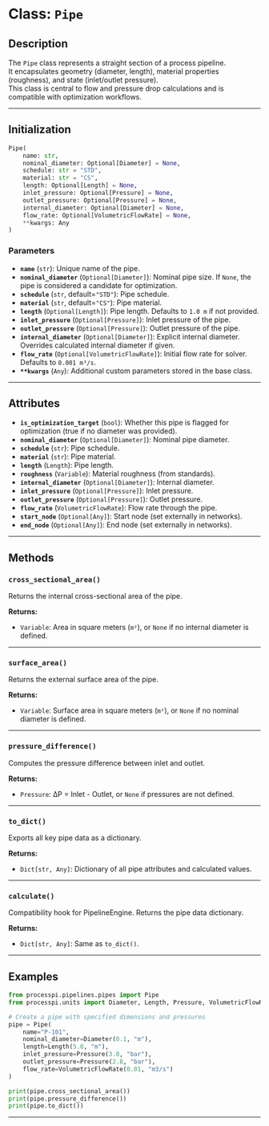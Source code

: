 # **Class: `Pipe`**

## **Description**
The `Pipe` class represents a straight section of a process pipeline.  
It encapsulates geometry (diameter, length), material properties (roughness), and state (inlet/outlet pressure).  
This class is central to flow and pressure drop calculations and is compatible with optimization workflows.

---

## **Initialization**

```python
Pipe(
    name: str,
    nominal_diameter: Optional[Diameter] = None,
    schedule: str = "STD",
    material: str = "CS",
    length: Optional[Length] = None,
    inlet_pressure: Optional[Pressure] = None,
    outlet_pressure: Optional[Pressure] = None,
    internal_diameter: Optional[Diameter] = None,
    flow_rate: Optional[VolumetricFlowRate] = None,
    **kwargs: Any
)
```

### **Parameters**
- **`name`** (`str`): Unique name of the pipe.  
- **`nominal_diameter`** (`Optional[Diameter]`): Nominal pipe size. If `None`, the pipe is considered a candidate for optimization.  
- **`schedule`** (`str`, default=`"STD"`): Pipe schedule.  
- **`material`** (`str`, default=`"CS"`): Pipe material.  
- **`length`** (`Optional[Length]`): Pipe length. Defaults to `1.0 m` if not provided.  
- **`inlet_pressure`** (`Optional[Pressure]`): Inlet pressure of the pipe.  
- **`outlet_pressure`** (`Optional[Pressure]`): Outlet pressure of the pipe.  
- **`internal_diameter`** (`Optional[Diameter]`): Explicit internal diameter. Overrides calculated internal diameter if given.  
- **`flow_rate`** (`Optional[VolumetricFlowRate]`): Initial flow rate for solver. Defaults to `0.001 m³/s`.  
- **`**kwargs`** (`Any`): Additional custom parameters stored in the base class.  

---

## **Attributes**
- **`is_optimization_target`** (`bool`): Whether this pipe is flagged for optimization (true if no diameter was provided).  
- **`nominal_diameter`** (`Optional[Diameter]`): Nominal pipe diameter.  
- **`schedule`** (`str`): Pipe schedule.  
- **`material`** (`str`): Pipe material.  
- **`length`** (`Length`): Pipe length.  
- **`roughness`** (`Variable`): Material roughness (from standards).  
- **`internal_diameter`** (`Optional[Diameter]`): Internal diameter.  
- **`inlet_pressure`** (`Optional[Pressure]`): Inlet pressure.  
- **`outlet_pressure`** (`Optional[Pressure]`): Outlet pressure.  
- **`flow_rate`** (`VolumetricFlowRate`): Flow rate through the pipe.  
- **`start_node`** (`Optional[Any]`): Start node (set externally in networks).  
- **`end_node`** (`Optional[Any]`): End node (set externally in networks).  

---

## **Methods**

### **`cross_sectional_area()`**
Returns the internal cross-sectional area of the pipe.  

**Returns:**  
- `Variable`: Area in square meters (`m²`), or `None` if no internal diameter is defined.

---

### **`surface_area()`**
Returns the external surface area of the pipe.  

**Returns:**  
- `Variable`: Surface area in square meters (`m²`), or `None` if no nominal diameter is defined.

---

### **`pressure_difference()`**
Computes the pressure difference between inlet and outlet.  

**Returns:**  
- `Pressure`: ΔP = Inlet - Outlet, or `None` if pressures are not defined.

---

### **`to_dict()`**
Exports all key pipe data as a dictionary.  

**Returns:**  
- `Dict[str, Any]`: Dictionary of all pipe attributes and calculated values.

---

### **`calculate()`**
Compatibility hook for PipelineEngine. Returns the pipe data dictionary.  

**Returns:**  
- `Dict[str, Any]`: Same as `to_dict()`.

---

## **Examples**

```python
from processpi.pipelines.pipes import Pipe
from processpi.units import Diameter, Length, Pressure, VolumetricFlowRate

# Create a pipe with specified dimensions and pressures
pipe = Pipe(
    name="P-101",
    nominal_diameter=Diameter(0.1, "m"),
    length=Length(5.0, "m"),
    inlet_pressure=Pressure(3.0, "bar"),
    outlet_pressure=Pressure(2.8, "bar"),
    flow_rate=VolumetricFlowRate(0.01, "m3/s")
)

print(pipe.cross_sectional_area())
print(pipe.pressure_difference())
print(pipe.to_dict())
```

---
